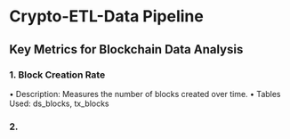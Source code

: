 # Crypto-ETL-Data Pipeline 

## Key Metrics for Blockchain Data Analysis
### 1.	Block Creation Rate
•	Description: Measures the number of blocks created over time.
•	Tables Used: ds_blocks, tx_blocks

### 2.	